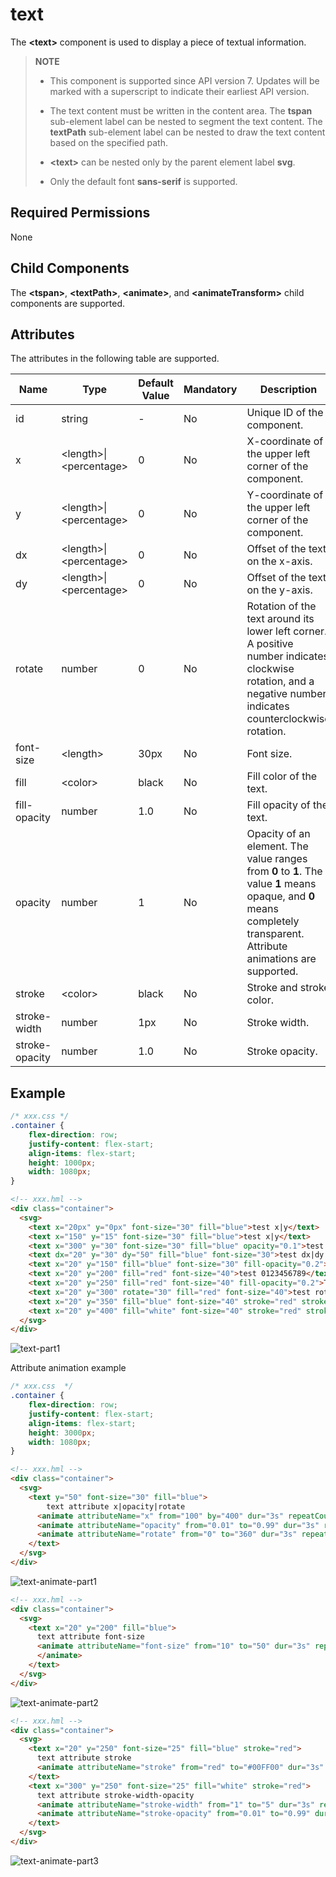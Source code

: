 # text

The **\<text>** component is used to display a piece of textual information.


>  **NOTE**
>  - This component is supported since API version 7. Updates will be marked with a superscript to indicate their earliest API version.
>
>  - The text content must be written in the content area. The **tspan** sub-element label can be nested to segment the text content. The **textPath** sub-element label can be nested to draw the text content based on the specified path.
>
>  - **\<text>** can be nested only by the parent element label **svg**.
>
>  - Only the default font **sans-serif** is supported.

## Required Permissions

None


## Child Components

The **\<tspan>**, **\<textPath>**, **\<animate>**, and **\<animateTransform>** child components are supported.


## Attributes

The attributes in the following table are supported.

| Name            | Type                                | Default Value  | Mandatory  | Description                                      |
| -------------- | ---------------------------------- | ----- | ---- | ---------------------------------------- |
| id             | string                             | -     | No   | Unique ID of the component.                                |
| x              | &lt;length&gt;\|&lt;percentage&gt; | 0     | No   | X-coordinate of the upper left corner of the component.                             |
| y              | &lt;length&gt;\|&lt;percentage&gt; | 0     | No   | Y-coordinate of the upper left corner of the component.                             |
| dx             | &lt;length&gt;\|&lt;percentage&gt; | 0     | No   | Offset of the text on the x-axis.                                |
| dy             | &lt;length&gt;\|&lt;percentage&gt; | 0     | No   | Offset of the text on the y-axis.                                |
| rotate         | number                             | 0     | No   | Rotation of the text around its lower left corner. A positive number indicates clockwise rotation, and a negative number indicates counterclockwise rotation.               |
| font-size      | &lt;length&gt;                     | 30px  | No   | Font size.                                |
| fill           | &lt;color&gt;                      | black | No   | Fill color of the text.                                  |
| fill-opacity   | number                             | 1.0   | No   | Fill opacity of the text.                                 |
| opacity        | number                             | 1     | No   | Opacity of an element. The value ranges from **0** to **1**. The value **1** means opaque, and **0** means completely transparent. Attribute animations are supported.|
| stroke         | &lt;color&gt;                      | black | No   | Stroke and stroke color.                             |
| stroke-width   | number                             | 1px   | No   | Stroke width.                                  |
| stroke-opacity | number                             | 1.0   | No   | Stroke opacity.                                 |


## Example

```css
/* xxx.css */
.container {    
    flex-direction: row;
    justify-content: flex-start;
    align-items: flex-start;
    height: 1000px;
    width: 1080px;
}
```

```html
<!-- xxx.hml -->
<div class="container">
  <svg>
    <text x="20px" y="0px" font-size="30" fill="blue">test x|y</text>
    <text x="150" y="15" font-size="30" fill="blue">test x|y</text>
    <text x="300" y="30" font-size="30" fill="blue" opacity="0.1">test opacity</text>
    <text dx="20" y="30" dy="50" fill="blue" font-size="30">test dx|dy|fill|font-size</text>
    <text x="20" y="150" fill="blue" font-size="30" fill-opacity="0.2">test fill-opacity</text>
    <text x="20" y="200" fill="red" font-size="40">test 0123456789</text>
    <text x="20" y="250" fill="red" font-size="40" fill-opacity="0.2">Test</text>
    <text x="20" y="300" rotate="30" fill="red" font-size="40">test rotate</text>
    <text x="20" y="350" fill="blue" font-size="40" stroke="red" stroke-width="2">test stroke</text>
    <text x="20" y="400" fill="white" font-size="40" stroke="red" stroke-width="2" stroke-opacity="0.5">test stroke-opacity</text>
  </svg>
</div>
```

![text-part1](figures/text-part1.png)

Attribute animation example

```css
/* xxx.css  */
.container {
    flex-direction: row;
    justify-content: flex-start;
    align-items: flex-start;
    height: 3000px;
    width: 1080px;
}
```

```html
<!-- xxx.hml -->
<div class="container">
  <svg>
    <text y="50" font-size="30" fill="blue">
        text attribute x|opacity|rotate
      <animate attributeName="x" from="100" by="400" dur="3s" repeatCount="indefinite"></animate>
      <animate attributeName="opacity" from="0.01" to="0.99" dur="3s" repeatCount="indefinite"></animate>
      <animate attributeName="rotate" from="0" to="360" dur="3s" repeatCount="indefinite"></animate>
    </text>
  </svg>
</div>
```

![text-animate-part1](figures/text-animate-part1.gif)

```html
<!-- xxx.hml -->
<div class="container">
  <svg>
    <text x="20" y="200" fill="blue">
      text attribute font-size
      <animate attributeName="font-size" from="10" to="50" dur="3s" repeatCount="indefinite">
      </animate>
    </text>
  </svg>
</div>
```

![text-animate-part2](figures/text-animate-part2.gif)

```html
<!-- xxx.hml -->
<div class="container">
  <svg>
    <text x="20" y="250" font-size="25" fill="blue" stroke="red">
      text attribute stroke
      <animate attributeName="stroke" from="red" to="#00FF00" dur="3s" repeatCount="indefinite"></animate>
    </text>
    <text x="300" y="250" font-size="25" fill="white" stroke="red">
      text attribute stroke-width-opacity
      <animate attributeName="stroke-width" from="1" to="5" dur="3s" repeatCount="indefinite"></animate>
      <animate attributeName="stroke-opacity" from="0.01" to="0.99" dur="3s" repeatCount="indefinite"></animate>
    </text>
  </svg>
</div>
```

![text-animate-part3](figures/text-animate-part3.gif)
